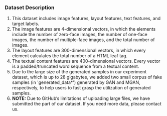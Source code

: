 ### Dataset Description

1. This dataset includes image features, layout features, text features, and target labels.
2. The image features are 4-dimensional vectors, in which the elements include the number of zero-face images, the number of one-face images, the number of multiple-face images, and the total number of images.
3. The layout features are 300-dimensional vectors, in which every element calculates the total number  of a HTML leaf tag.
4. The textual content features are 400-dimensional vectors. Every vector is a padded/truncated word sequence from a textual content.
5. Due to the large size of the generated samples in our experiment dataset, which is up to 28 gigabytes, we added two small corpus of fake samples (in 'generated_data*') generated by GAN and MGAN, respectively, to help users to fast grasp the utilization of generated samples.
6. **NOTE:** Due to GitHub’s limitations of uploading large files, we have submitted the part of our dataset. If you need more data, please contact us.